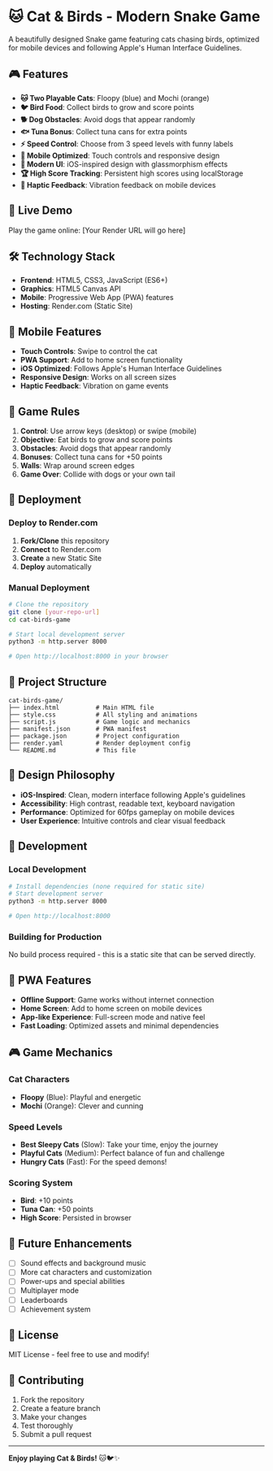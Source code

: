 # 🐱 Cat & Birds - Modern Snake Game

A beautifully designed Snake game featuring cats chasing birds, optimized for mobile devices and following Apple's Human Interface Guidelines.

## 🎮 Features

- **🐱 Two Playable Cats**: Floopy (blue) and Mochi (orange)
- **🐦 Bird Food**: Collect birds to grow and score points
- **🐕 Dog Obstacles**: Avoid dogs that appear randomly
- **🐟 Tuna Bonus**: Collect tuna cans for extra points
- **⚡ Speed Control**: Choose from 3 speed levels with funny labels
- **📱 Mobile Optimized**: Touch controls and responsive design
- **🎨 Modern UI**: iOS-inspired design with glassmorphism effects
- **🏆 High Score Tracking**: Persistent high scores using localStorage
- **🎵 Haptic Feedback**: Vibration feedback on mobile devices

## 🚀 Live Demo

Play the game online: [Your Render URL will go here]

## 🛠️ Technology Stack

- **Frontend**: HTML5, CSS3, JavaScript (ES6+)
- **Graphics**: HTML5 Canvas API
- **Mobile**: Progressive Web App (PWA) features
- **Hosting**: Render.com (Static Site)

## 📱 Mobile Features

- **Touch Controls**: Swipe to control the cat
- **PWA Support**: Add to home screen functionality
- **iOS Optimized**: Follows Apple's Human Interface Guidelines
- **Responsive Design**: Works on all screen sizes
- **Haptic Feedback**: Vibration on game events

## 🎯 Game Rules

1. **Control**: Use arrow keys (desktop) or swipe (mobile)
2. **Objective**: Eat birds to grow and score points
3. **Obstacles**: Avoid dogs that appear randomly
4. **Bonuses**: Collect tuna cans for +50 points
5. **Walls**: Wrap around screen edges
6. **Game Over**: Collide with dogs or your own tail

## 🚀 Deployment

### Deploy to Render.com

1. **Fork/Clone** this repository
2. **Connect** to Render.com
3. **Create** a new Static Site
4. **Deploy** automatically

### Manual Deployment

```bash
# Clone the repository
git clone [your-repo-url]
cd cat-birds-game

# Start local development server
python3 -m http.server 8000

# Open http://localhost:8000 in your browser
```

## 📁 Project Structure

```
cat-birds-game/
├── index.html          # Main HTML file
├── style.css           # All styling and animations
├── script.js           # Game logic and mechanics
├── manifest.json       # PWA manifest
├── package.json        # Project configuration
├── render.yaml         # Render deployment config
└── README.md           # This file
```

## 🎨 Design Philosophy

- **iOS-Inspired**: Clean, modern interface following Apple's guidelines
- **Accessibility**: High contrast, readable text, keyboard navigation
- **Performance**: Optimized for 60fps gameplay on mobile devices
- **User Experience**: Intuitive controls and clear visual feedback

## 🔧 Development

### Local Development

```bash
# Install dependencies (none required for static site)
# Start development server
python3 -m http.server 8000

# Open http://localhost:8000
```

### Building for Production

No build process required - this is a static site that can be served directly.

## 📱 PWA Features

- **Offline Support**: Game works without internet connection
- **Home Screen**: Add to home screen on mobile devices
- **App-like Experience**: Full-screen mode and native feel
- **Fast Loading**: Optimized assets and minimal dependencies

## 🎮 Game Mechanics

### Cat Characters
- **Floopy** (Blue): Playful and energetic
- **Mochi** (Orange): Clever and cunning

### Speed Levels
- **Best Sleepy Cats** (Slow): Take your time, enjoy the journey
- **Playful Cats** (Medium): Perfect balance of fun and challenge  
- **Hungry Cats** (Fast): For the speed demons!

### Scoring System
- **Bird**: +10 points
- **Tuna Can**: +50 points
- **High Score**: Persisted in browser

## 🌟 Future Enhancements

- [ ] Sound effects and background music
- [ ] More cat characters and customization
- [ ] Power-ups and special abilities
- [ ] Multiplayer mode
- [ ] Leaderboards
- [ ] Achievement system

## 📄 License

MIT License - feel free to use and modify!

## 🤝 Contributing

1. Fork the repository
2. Create a feature branch
3. Make your changes
4. Test thoroughly
5. Submit a pull request

---

**Enjoy playing Cat & Birds!** 🐱🐦✨ 